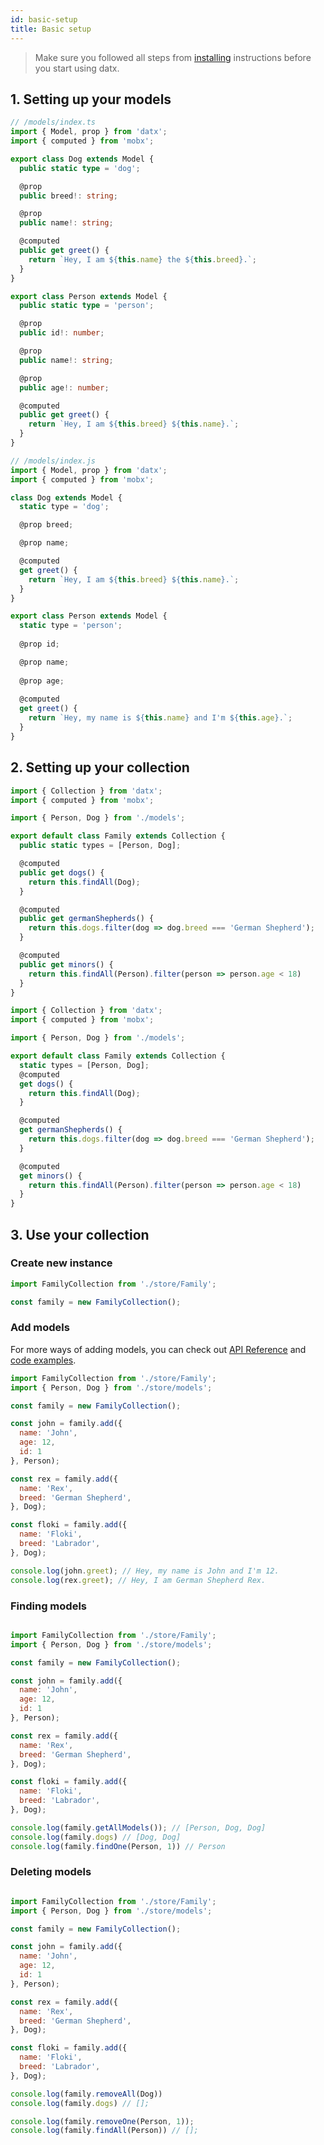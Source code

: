 ```yaml
---
id: basic-setup
title: Basic setup
---
```


> Make sure you followed all steps from [installing](../getting-started/installation) instructions before you start using datx.

## 1. Setting up your models
<!--DOCUSAURUS_CODE_TABS-->
<!--TypeScript-->

```typescript
// /models/index.ts
import { Model, prop } from 'datx';
import { computed } from 'mobx';

export class Dog extends Model {
  public static type = 'dog';

  @prop
  public breed!: string;

  @prop
  public name!: string;

  @computed
  public get greet() {
    return `Hey, I am ${this.name} the ${this.breed}.`;
  }
}

export class Person extends Model {
  public static type = 'person';

  @prop
  public id!: number;

  @prop
  public name!: string;

  @prop
  public age!: number;

  @computed
  public get greet() {
    return `Hey, I am ${this.breed} ${this.name}.`;
  }
}
```

<!--JavaScript-->

```js
// /models/index.js
import { Model, prop } from 'datx';
import { computed } from 'mobx';

class Dog extends Model {
  static type = 'dog';

  @prop breed;

  @prop name;

  @computed
  get greet() {
    return `Hey, I am ${this.breed} ${this.name}.`;
  }
}

export class Person extends Model {
  static type = 'person';
  
  @prop id;

  @prop name;
  
  @prop age;
  
  @computed
  get greet() {
    return `Hey, my name is ${this.name} and I'm ${this.age}.`;
  }
}
```

<!--END_DOCUSAURUS_CODE_TABS-->


## 2. Setting up your collection
<!--DOCUSAURUS_CODE_TABS-->
<!--TypeScript-->

```typescript
import { Collection } from 'datx';
import { computed } from 'mobx';

import { Person, Dog } from './models';

export default class Family extends Collection {
  public static types = [Person, Dog];

  @computed
  public get dogs() {
    return this.findAll(Dog);
  }

  @computed
  public get germanShepherds() {
    return this.dogs.filter(dog => dog.breed === 'German Shepherd');
  }

  @computed
  public get minors() {
    return this.findAll(Person).filter(person => person.age < 18)
  }
}
```

<!--JavaScript-->

```js
import { Collection } from 'datx';
import { computed } from 'mobx';

import { Person, Dog } from './models';

export default class Family extends Collection {
  static types = [Person, Dog];
  @computed
  get dogs() {
    return this.findAll(Dog);
  }

  @computed
  get germanShepherds() {
    return this.dogs.filter(dog => dog.breed === 'German Shepherd');
  }

  @computed
  get minors() {
    return this.findAll(Person).filter(person => person.age < 18)
  }
}
```

<!--END_DOCUSAURUS_CODE_TABS-->

## 3. Use your collection

### Create new instance

```javascript
import FamilyCollection from './store/Family';

const family = new FamilyCollection();
```

### Add models

For more ways of adding models, you can check out [API Reference](../api-reference/collection#add) and [code examples](adding-models).

```javascript
import FamilyCollection from './store/Family';
import { Person, Dog } from './store/models';

const family = new FamilyCollection();

const john = family.add({
  name: 'John',
  age: 12,
  id: 1
}, Person);

const rex = family.add({
  name: 'Rex',
  breed: 'German Shepherd',
}, Dog);

const floki = family.add({
  name: 'Floki',
  breed: 'Labrador',
}, Dog);

console.log(john.greet); // Hey, my name is John and I'm 12.
console.log(rex.greet); // Hey, I am German Shepherd Rex.

```

### Finding models

```javascript

import FamilyCollection from './store/Family';
import { Person, Dog } from './store/models';

const family = new FamilyCollection();

const john = family.add({
  name: 'John',
  age: 12,
  id: 1
}, Person);

const rex = family.add({
  name: 'Rex',
  breed: 'German Shepherd',
}, Dog);

const floki = family.add({
  name: 'Floki',
  breed: 'Labrador',
}, Dog);

console.log(family.getAllModels()); // [Person, Dog, Dog]
console.log(family.dogs) // [Dog, Dog]
console.log(family.findOne(Person, 1)) // Person
```

### Deleting models

```javascript

import FamilyCollection from './store/Family';
import { Person, Dog } from './store/models';

const family = new FamilyCollection();

const john = family.add({
  name: 'John',
  age: 12,
  id: 1
}, Person);

const rex = family.add({
  name: 'Rex',
  breed: 'German Shepherd',
}, Dog);

const floki = family.add({
  name: 'Floki',
  breed: 'Labrador',
}, Dog);

console.log(family.removeAll(Dog))
console.log(family.dogs) // [];

console.log(family.removeOne(Person, 1));
console.log(family.findAll(Person)) // [];
```

